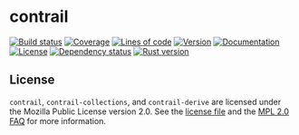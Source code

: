 # contrail

[![Build status](https://api.travis-ci.com/billyrieger/contrail.svg)](https://travis-ci.com/billyrieger/contrail)
[![Coverage](https://codecov.io/gh/billyrieger/contrail/branch/master/graphs/badge.svg)](https://codecov.io/gh/billyrieger/contrail/branch/master)
[![Lines of code](https://tokei.rs/b1/github/billyrieger/contrail)](https://github.com/Aaronepower/tokei)
[![Version](https://img.shields.io/crates/v/contrail.svg)](https://crates.io/crates/contrail)
[![Documentation](https://docs.rs/contrail/badge.svg)](https://docs.rs/contrail/)
[![License](https://img.shields.io/github/license/billyrieger/contrail.svg)](https://github.com/billyrieger/contrail/blob/master/LICENSE)
[![Dependency status](https://deps.rs/repo/github/billyrieger/contrail/status.svg)](https://deps.rs/repo/github/billyrieger/contrail)
[![Rust version](https://img.shields.io/badge/rust-stable-lightgrey.svg)](https://www.rust-lang.org/)

## License

`contrail`, `contrail-collections`, and `contrail-derive` are licensed under the Mozilla Public
License version 2.0.  See the [license
file](https://github.com/billyrieger/contrail/blob/master/LICENSE) and the [MPL 2.0
FAQ](https://www.mozilla.org/en-US/MPL/2.0/FAQ/) for more information.

